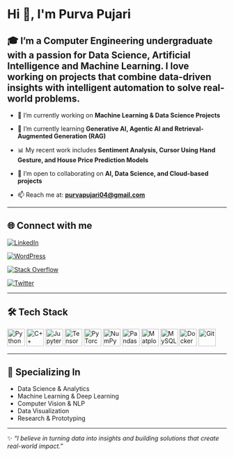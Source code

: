 # Hi 👋, I'm Purva Pujari  

🎓 I’m a Computer Engineering undergraduate with a passion for **Data Science, Artificial Intelligence and Machine Learning**. I love working on projects that combine **data-driven insights** with **intelligent automation** to solve real-world problems.  
---

- 🔭 I’m currently working on **Machine Learning & Data Science Projects**  

- 🌱 I’m currently learning **Generative AI, Agentic AI and Retrieval-Augmented Generation (RAG)**  

- 📊 My recent work includes **Sentiment Analysis, Cursor Using Hand Gesture, and House Price Prediction Models**  

- 🤝 I’m open to collaborating on **AI, Data Science, and Cloud-based projects**  

- 📫 Reach me at: **purvapujari04@gmail.com**  
---

## 🌐 Connect with me  

[![LinkedIn](https://img.shields.io/badge/LinkedIn-blue?logo=linkedin&logoColor=white)](https://www.linkedin.com/in/purva-pujari-02b453257/) 

[![WordPress](https://img.shields.io/badge/WordPress-21759B?logo=wordpress&logoColor=white)](https://wordpress.com/home/purvapujari04.wordpress.com)

[![Stack Overflow](https://img.shields.io/badge/Stack%20Overflow-F58025?logo=stackoverflow&logoColor=white)](https://stackoverflow.com/users/31128659/purva-rajendra-pujari)

[![Twitter](https://img.shields.io/badge/Twitter-1DA1F2?logo=twitter&logoColor=white)](https://x.com/PURVAA27)  

---

## 🛠️ Tech Stack
<p align="left">
<img src="https://cdn.jsdelivr.net/gh/devicons/devicon/icons/python/python-original.svg" height="40" alt="Python" />
<img src="https://cdn.jsdelivr.net/gh/devicons/devicon/icons/cplusplus/cplusplus-original.svg" height="40" alt="C++" />
<img src="https://cdn.jsdelivr.net/gh/devicons/devicon/icons/jupyter/jupyter-original-wordmark.svg" height="40" alt="Jupyter" />
<img src="https://cdn.jsdelivr.net/gh/devicons/devicon/icons/tensorflow/tensorflow-original.svg" height="40" alt="TensorFlow" />
<img src="https://cdn.jsdelivr.net/gh/devicons/devicon/icons/pytorch/pytorch-original.svg" height="40" alt="PyTorch" />
<img src="https://cdn.jsdelivr.net/gh/devicons/devicon/icons/numpy/numpy-original.svg" height="40" alt="NumPy" />
<img src="https://cdn.jsdelivr.net/gh/devicons/devicon/icons/pandas/pandas-original.svg" height="40" alt="Pandas" />
<img src="https://cdn.jsdelivr.net/gh/devicons/devicon/icons/matplotlib/matplotlib-original.svg" height="40" alt="Matplotlib" />
<img src="https://cdn.jsdelivr.net/gh/devicons/devicon/icons/mysql/mysql-original-wordmark.svg" height="40" alt="MySQL" />
<img src="https://cdn.jsdelivr.net/gh/devicons/devicon/icons/docker/docker-original.svg" height="40" alt="Docker" />
<img src="https://cdn.jsdelivr.net/gh/devicons/devicon/icons/git/git-original.svg" height="40" alt="Git" />
</p>

---

## 🧠 Specializing In
- Data Science & Analytics  
- Machine Learning & Deep Learning  
- Computer Vision & NLP  
- Data Visualization  
- Research & Prototyping  
---
✨ *“I believe in turning data into insights and building solutions that create real-world impact.”*
